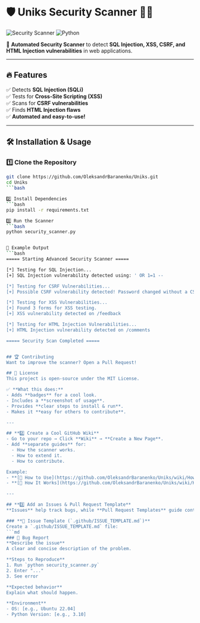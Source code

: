 # 🛡️ Uniks Security Scanner 🕵️‍♂️

![Security Scanner](https://img.shields.io/badge/Security-Scanner-blue?style=for-the-badge)
![Python](https://img.shields.io/badge/Made%20with-Python-ff69b4?style=for-the-badge)

🚀 **Automated Security Scanner** to detect **SQL Injection, XSS, CSRF, and HTML Injection vulnerabilities** in web applications.

---

## 🔥 Features
✅ Detects **SQL Injection (SQLi)**  
✅ Tests for **Cross-Site Scripting (XSS)**  
✅ Scans for **CSRF vulnerabilities**  
✅ Finds **HTML Injection flaws**  
✅ **Automated and easy-to-use!**

---

## 🛠️ Installation & Usage

### **1️⃣ Clone the Repository**
```bash
git clone https://github.com/OleksandrBaranenko/Uniks.git
cd Uniks
```bash

2️⃣ Install Dependencies
```bash
pip install -r requirements.txt

3️⃣ Run the Scanner
```bash
python security_scanner.py


🎯 Example Output
```bash
===== Starting Advanced Security Scanner =====

[*] Testing for SQL Injection...
[+] SQL Injection vulnerability detected using: ' OR 1=1 --

[*] Testing for CSRF Vulnerabilities...
[+] Possible CSRF vulnerability detected! Password changed without a CSRF token.

[*] Testing for XSS Vulnerabilities...
[+] Found 3 forms for XSS testing.
[+] XSS vulnerability detected on /feedback

[*] Testing for HTML Injection Vulnerabilities...
[+] HTML Injection vulnerability detected on /comments

===== Security Scan Completed =====


## 🏆 Contributing
Want to improve the scanner? Open a Pull Request!

## 📜 License
This project is open-source under the MIT License.

✅ **What this does:**
- Adds **badges** for a cool look.
- Includes a **screenshot of usage**.
- Provides **clear steps to install & run**.
- Makes it **easy for others to contribute**.

---

## **2️⃣ Create a Cool GitHub Wiki**
- Go to your repo → Click **Wiki** → **Create a New Page**.
- Add **separate guides** for:
  - How the scanner works.
  - How to extend it.
  - How to contribute.

Example:
- **[🔗 How to Use](https://github.com/OleksandrBaranenko/Uniks/wiki/How-to-Use)**
- **[🔗 How It Works](https://github.com/OleksandrBaranenko/Uniks/wiki/How-It-Works)**

---

## **3️⃣ Add an Issues & Pull Request Template**
**Issues** help track bugs, while **Pull Request Templates** guide contributors.

### **📌 Issue Template (`.github/ISSUE_TEMPLATE.md`)**
Create a `.github/ISSUE_TEMPLATE.md` file:
```md
### 🐛 Bug Report
**Describe the issue**
A clear and concise description of the problem.

**Steps to Reproduce**
1. Run `python security_scanner.py`
2. Enter "..."
3. See error

**Expected behavior**
Explain what should happen.

**Environment**
- OS: [e.g., Ubuntu 22.04]
- Python Version: [e.g., 3.10]


